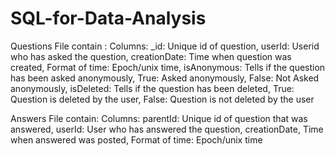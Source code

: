 # SQL-for-Data-Analysis
Questions File contain : 
Columns:
	_id: Unique id of question,
	userId: Userid who has asked the question,
	creationDate: Time when question was created,
	Format of time: Epoch/unix time,
	isAnonymous: Tells if the question has been asked anonymously,
	True: Asked anonymously,
	False: Not Asked anonymously,
	isDeleted: Tells if the question has been deleted,
	True: Question is deleted by the user,
	False: Question is not deleted by the user
	
	
	
Answers File contain: 
Columns:
	parentId: Unique id of question that was answered,
	userId: User who has answered the question,
	creationDate,
	Time when answered was posted,
	Format of time: Epoch/unix time





